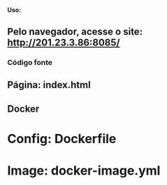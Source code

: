 #### Uso:
## Pelo navegador, acesse o site: http://201.23.3.86:8085/

### Código fonte
## Página:  index.html
## Docker
# Config: Dockerfile
# Image: docker-image.yml